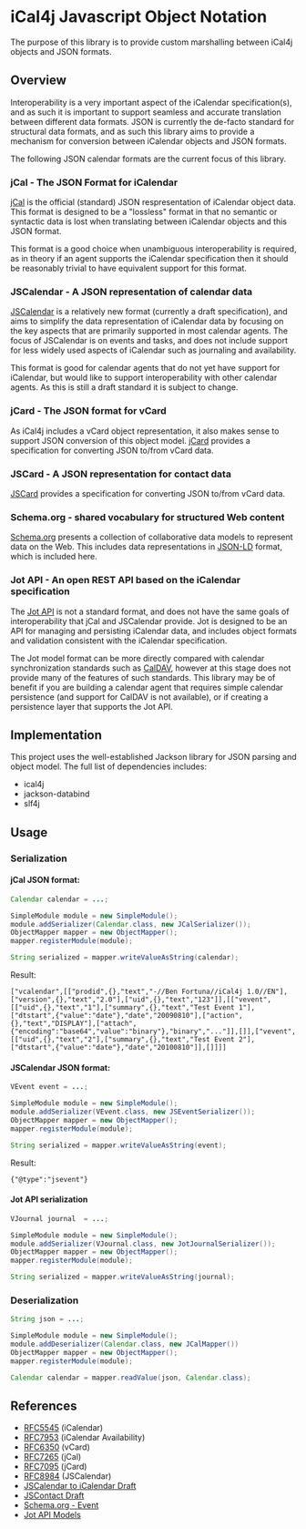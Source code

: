 # iCal4j Javascript Object Notation

[jCal]: https://tools.ietf.org/html/rfc7265
[JSCalendar]: https://datatracker.ietf.org/doc/html/rfc8984
[jCard]: https://tools.ietf.org/html/rfc7095
[JSCard]: https://datatracker.ietf.org/doc/html/draft-ietf-jmap-jscontact
[Schema.org]: https://schema.org/
[JSON-LD]: https://json-ld.org/
[Jot API]: https://github.com/micronode/jotapi
[CalDAV]: https://tools.ietf.org/html/rfc4791

The purpose of this library is to provide custom marshalling between iCal4j objects and JSON formats.

## Overview

Interoperability is a very important aspect of the iCalendar specification(s), and as such it is important
to support seamless and accurate translation between different data formats. JSON is currently the de-facto
standard for structural data formats, and as such this library aims to provide a mechanism for conversion
between iCalendar objects and JSON formats.

The following JSON calendar formats are the current focus of this library.

### jCal - The JSON Format for iCalendar

[jCal] is the official (standard) JSON respresentation of iCalendar
object data. This format is designed to be a "lossless" format in that no semantic or syntactic data is lost
when translating between iCalendar objects and this JSON format.

This format is a good choice when unambiguous interoperability is required, as in theory if an agent supports
the iCalendar specification then it should be reasonably trivial to have equivalent support for this format.

### JSCalendar - A JSON representation of calendar data 

[JSCalendar] is a relatively new format
(currently a draft specification), and aims to simplify the data representation of iCalendar data by focusing
on the key aspects that are primarily supported in most calendar agents. The focus of JSCalendar is on events
and tasks, and does not include support for less widely used aspects of iCalendar such as journaling and
availability.

This format is good for calendar agents that do not yet have support for iCalendar, but would like to support
interoperability with other calendar agents. As this is still a draft standard it is subject to change.

### jCard - The JSON format for vCard

As iCal4j includes a vCard object representation, it also makes sense to support JSON conversion of this
object model. [jCard] provides a specification for converting JSON to/from vCard data.

### JSCard - A JSON representation for contact data

[JSCard] provides a specification for converting JSON to/from vCard data.


### Schema.org - shared vocabulary for structured Web content

[Schema.org] presents a collection of collaborative data models to represent data on the Web. This includes
data representations in [JSON-LD] format, which is included here.


### Jot API - An open REST API based on the iCalendar specification

The [Jot API] is not a standard format, and does not have the same goals
of interoperability that jCal and JSCalendar provide. Jot is designed to be an API for managing and persisting
iCalendar data, and includes object formats and validation consistent with the iCalendar specification.

The Jot model format can be more directly compared with calendar synchronization standards such as [CalDAV],
however at this stage does not provide many of the features of such standards. This library may be of 
benefit if you are building a calendar agent that requires simple calendar persistence (and support for CalDAV is not
available), or if creating a persistence layer that supports the Jot API. 

## Implementation

This project uses the well-established Jackson library for JSON parsing and object model. The full list of
dependencies includes:

* ical4j
* jackson-databind
* slf4j

## Usage

### Serialization

#### jCal JSON format:

```java
Calendar calendar = ...;

SimpleModule module = new SimpleModule();
module.addSerializer(Calendar.class, new JCalSerializer());
ObjectMapper mapper = new ObjectMapper();
mapper.registerModule(module);

String serialized = mapper.writeValueAsString(calendar);
```

Result:

```
["vcalendar",[["prodid",{},"text","-//Ben Fortuna//iCal4j 1.0//EN"],["version",{},"text","2.0"],["uid",{},"text","123"]],[["vevent",[["uid",{},"text","1"],["summary",{},"text","Test Event 1"],["dtstart",{"value":"date"},"date","20090810"],["action",{},"text","DISPLAY"],["attach",{"encoding":"base64","value":"binary"},"binary","..."]],[]],["vevent",[["uid",{},"text","2"],["summary",{},"text","Test Event 2"],["dtstart",{"value":"date"},"date","20100810"]],[]]]]
```


#### JSCalendar JSON format:

```java
VEvent event = ...;

SimpleModule module = new SimpleModule();
module.addSerializer(VEvent.class, new JSEventSerializer());
ObjectMapper mapper = new ObjectMapper();
mapper.registerModule(module);

String serialized = mapper.writeValueAsString(event);
```

Result:

```
{"@type":"jsevent"}
```

#### Jot API serialization

```java
VJournal journal  = ...;

SimpleModule module = new SimpleModule();
module.addSerializer(VJournal.class, new JotJournalSerializer());
ObjectMapper mapper = new ObjectMapper();
mapper.registerModule(module);

String serialized = mapper.writeValueAsString(journal);
```

### Deserialization

```java
String json = ...;

SimpleModule module = new SimpleModule();
module.addDeserializer(Calendar.class, new JCalMapper())
ObjectMapper mapper = new ObjectMapper();
mapper.registerModule(module);

Calendar calendar = mapper.readValue(json, Calendar.class);
```

## References

* [RFC5545](https://tools.ietf.org/html/rfc5545) (iCalendar)
* [RFC7953](https://datatracker.ietf.org/doc/html/rfc7953) (iCalendar Availability)
* [RFC6350](https://datatracker.ietf.org/doc/html/rfc6350) (vCard)
* [RFC7265](https://tools.ietf.org/html/rfc7265) (jCal)
* [RFC7095](https://tools.ietf.org/html/rfc7095) (jCard)
* [RFC8984](https://datatracker.ietf.org/doc/html/rfc8984) (JSCalendar)
* [JSCalendar to iCalendar Draft](https://datatracker.ietf.org/doc/html/draft-ietf-calext-jscalendar-icalendar-05)
* [JSContact Draft](https://datatracker.ietf.org/doc/html/draft-ietf-jmap-jscontact)
* [Schema.org - Event](https://schema.org/Event)
* [Jot API Models](https://github.com/micronode/jotapi/tree/main/models)
